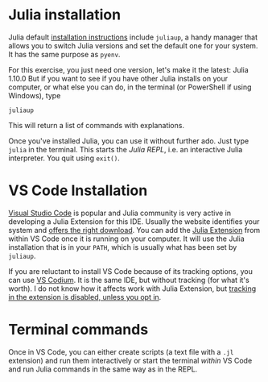 # Julia installation

Julia default [installation instructions](https://julialang.org/downloads/) include `juliaup`, a handy manager that allows you to switch Julia versions and set the default one for your system. It has the same purpose as `pyenv`.

For this exercise, you just need one version, let's make it the latest: Julia 1.10.0 But if you want to see if you have other Julia installs on your computer, or what else you can do, in the terminal (or PowerShell if using Windows), type 

```
juliaup
```

This will return a list of commands with explanations.

Once you've installed Julia, you can use it without further ado. Just type `julia` in the terminal. This starts the *Julia REPL*, i.e. an interactive Julia interpreter. You quit using `exit()`.

# VS Code Installation

[Visual Studio Code](https://code.visualstudio.com/) is popular and Julia community is very active in developing a Julia Extension for this IDE. Usually the website identifies your system and [offers the right download](https://code.visualstudio.com/Download). You can add the [Julia Extension](https://marketplace.visualstudio.com/items?itemName=julialang.language-julia) from within VS Code once it is running on your computer. It will use the Julia installation that is in your `PATH`, which is usually what has been set by `juliaup`.

If you are reluctant to install VS Code because of its tracking options, you can use [VS Codium](https://vscodium.com/). It is the same IDE, but without tracking (for what it's worth). I do not know how it affects work with Julia Extension, but [tracking in the extension is disabled, unless you opt in](https://github.com/julia-vscode/julia-vscode/wiki/Privacy-Policy).

# Terminal commands

Once in VS Code, you can either create scripts (a text file with a `.jl` extension) and run them interactively or start the terminal *within* VS Code and run Julia commands in the same way as in the REPL.